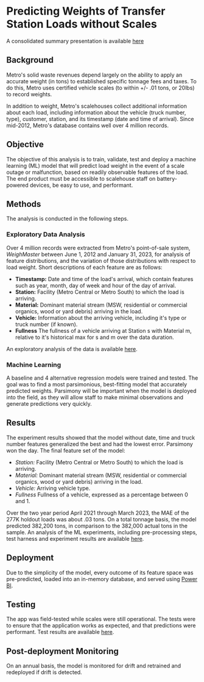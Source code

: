 # Predicting Weights of Transfer Station Loads without Scales
A consolidated summary presentation is available [here](https://www.beautiful.ai/player/-NSlRzqM0jPKAHD15y9K)

## Background
Metro's solid waste revenues depend largely on the ability to apply an accurate weight (in tons) to established specific tonnage fees and taxes.  To do this, Metro uses certified vehicle scales (to within +/- .01 tons, or 20lbs) to record weights.  

In addition to weight, Metro's scalehouses collect additional information about each load, including information about the vehicle (truck number, type), customer, station, and its timestamp (date and time of arrival).  Since mid-2012, Metro's database contains well over 4 million records.

## Objective
The objective of this analysis is to train, validate, test and deploy a machine learning (ML) model that will predict load weight in the event of a scale outage or malfunction, based on readily observable features of the load.  The end product must be accessible to scalehouse staff on battery-powered devices, be easy to use, and performant.  

## Methods
The analysis is conducted in the following steps.

### Exploratory Data Analysis
Over 4 million records were extracted from Metro's point-of-sale system, *WeighMaster* between June 1, 2012 and January 31, 2023, for analysis of feature distributions, and the variation of those distributions with respect to load weight.  Short descriptions of each feature are as follows:

* **Timestamp:** Date and time of the load's arrival, which contain features such as year, month, day of week and hour of the day of arrival.
* **Station:** Facility (Metro Central or Metro South) to which the load is arriving.
* **Material:** Dominant material stream (MSW, residential or commercial organics, wood or yard debris) arriving in the load.
* **Vehicle:**  Information about the arriving vehicle, including it's type or truck number (if known).
* **Fullness** The fullness of a vehicle arriving at Station s with Material m, relative to it's historical max for s and m over the data duration.

An exploratory analysis of the data is available [here](https://app.hex.tech/2737cf3a-31c1-4361-9f90-8dea0b629cf0/app/fa95f966-0912-42ca-9c83-9e14b785420f/latest).

### Machine Learning
A baseline and 4 alternative regression models were trained and tested.  The goal was to find a most parsimonious, best-fitting model that accurately predicted weights.  Parsimony will be important when the model is deployed into the field, as they will allow staff to make minimal observations and generate predictions very quickly.  

## Results
The experiment results showed that the model without date, time and truck number features generalized the best and had the lowest error.  Parsimony won the day. The final feature set of the model:

* *Station:* Facility (Metro Central or Metro South) to which the load is arriving.
* *Material:* Dominant material stream (MSW, residential or commercial organics, wood or yard debris) arriving in the load.
* *Vehicle:*  Arriving vehicle type.
* *Fullness* Fullness of a vehicle, expressed as a percentage between 0 and 1.

Over the two year period April 2021 through March 2023, the MAE of the 277K holdout loads was about .03 tons.  On a total tonnage basis, the model predicted 382,200 tons, in comparison to the 382,000 actual tons in the sample. An analysis of the ML experiments, including pre-processing steps, test harness and experiment results are available [here](https://app.hex.tech/2737cf3a-31c1-4361-9f90-8dea0b629cf0/app/cb57a2de-6842-4ea2-83fd-9fc7a47b6f48/latest).

## Deployment
Due to the simplicity of the model, every outcome of its feature space was pre-predicted, loaded into an in-memory database, and served using [Power BI]().  

## Testing
The app was field-tested while scales were still operational.  The tests were to ensure that the application works as expected, and that predictions were performant.  Test results are available [here]().  

## Post-deployment Monitoring
On an annual basis, the model is monitored for drift and retrained and redeployed if drift is detected.   

 


